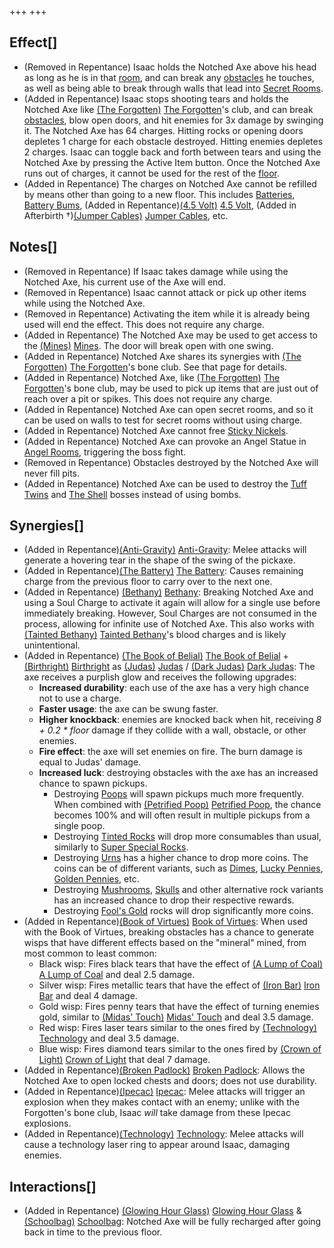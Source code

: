 +++
+++

Effect[]
--------


* (Removed in Repentance) Isaac holds the Notched Axe above his head as long as he is in that [room](/wiki/Room "Room"), and can break any [obstacles](/wiki/Obstacles "Obstacles") he touches, as well as being able to break through walls that lead into [Secret Rooms](/wiki/Secret_Room "Secret Room").
* (Added in Repentance) Isaac stops shooting tears and holds the Notched Axe like  [(The Forgotten)](/wiki/The_Forgotten "The Forgotten") [The Forgotten](/wiki/The_Forgotten "The Forgotten")'s club, and can break [obstacles](/wiki/Obstacles "Obstacles"), blow open doors, and hit enemies for 3x damage by swinging it. The Notched Axe has 64 charges. Hitting rocks or opening doors depletes 1 charge for each obstacle destroyed. Hitting enemies depletes 2 charges. Isaac can toggle back and forth between tears and using the Notched Axe by pressing the Active Item button. Once the Notched Axe runs out of charges, it cannot be used for the rest of the [floor](/wiki/Floor "Floor").
* (Added in Repentance) The charges on Notched Axe cannot be refilled by means other than going to a new floor. This includes [Batteries](/wiki/Batteries "Batteries"), [Battery Bums](/wiki/Beggar#Battery_Bum "Beggar"), (Added in Repentance)[(4.5 Volt)](/wiki/4.5_Volt "4.5 Volt") [4.5 Volt](/wiki/4.5_Volt "4.5 Volt"), (Added in Afterbirth †)[(Jumper Cables)](/wiki/Jumper_Cables "Jumper Cables") [Jumper Cables](/wiki/Jumper_Cables "Jumper Cables"), etc.


Notes[]
-------


* (Removed in Repentance) If Isaac takes damage while using the Notched Axe, his current use of the Axe will end.
* (Removed in Repentance) Isaac cannot attack or pick up other items while using the Notched Axe.
* (Removed in Repentance) Activating the item while it is already being used will end the effect. This does not require any charge.
* (Added in Repentance) The Notched Axe may be used to get access to the [(Mines)](/wiki/Mines "Mines") [Mines](/wiki/Mines "Mines"). The door will break open with one swing.
* (Added in Repentance) Notched Axe shares its synergies with  [(The Forgotten)](/wiki/The_Forgotten "The Forgotten") [The Forgotten](/wiki/The_Forgotten "The Forgotten")'s bone club. See that page for details.
* (Added in Repentance) Notched Axe, like  [(The Forgotten)](/wiki/The_Forgotten "The Forgotten") [The Forgotten](/wiki/The_Forgotten "The Forgotten")'s bone club, may be used to pick up items that are just out of reach over a pit or spikes. This does not require any charge.
* (Added in Repentance) Notched Axe can open secret rooms, and so it can be used on walls to test for secret rooms without using charge.
* (Added in Repentance) Notched Axe cannot free [Sticky Nickels](/wiki/Sticky_Nickel "Sticky Nickel").
* (Added in Repentance) Notched Axe can provoke an Angel Statue in [Angel Rooms](/wiki/Angel_Room "Angel Room"), triggering the boss fight.
* (Removed in Repentance) Obstacles destroyed by the Notched Axe will never fill pits.
* (Added in Repentance) Notched Axe can be used to destroy the [Tuff Twins](/wiki/Tuff_Twins "Tuff Twins") and [The Shell](/wiki/The_Shell "The Shell") bosses instead of using bombs.


Synergies[]
-----------


* (Added in Repentance)[(Anti-Gravity)](/wiki/Anti-Gravity "Anti-Gravity") [Anti-Gravity](/wiki/Anti-Gravity "Anti-Gravity"): Melee attacks will generate a hovering tear in the shape of the swing of the pickaxe.
* (Added in Repentance)[(The Battery)](/wiki/The_Battery "The Battery") [The Battery](/wiki/The_Battery "The Battery"): Causes remaining charge from the previous floor to carry over to the next one.
* (Added in Repentance) [(Bethany)](/wiki/Bethany "Bethany") [Bethany](/wiki/Bethany "Bethany"): Breaking Notched Axe and using a Soul Charge to activate it again will allow for a single use before immediately breaking. However, Soul Charges are not consumed in the process, allowing for infinite use of Notched Axe. This also works with  [(Tainted Bethany)](/wiki/Tainted_Bethany "Tainted Bethany") [Tainted Bethany](/wiki/Tainted_Bethany "Tainted Bethany")'s blood charges and is likely unintentional.
* (Added in Repentance) [(The Book of Belial)](/wiki/The_Book_of_Belial "The Book of Belial") [The Book of Belial](/wiki/The_Book_of_Belial "The Book of Belial") + [(Birthright)](/wiki/Birthright "Birthright") [Birthright](/wiki/Birthright "Birthright") as  [(Judas)](/wiki/Judas "Judas") [Judas](/wiki/Judas "Judas") /  [(Dark Judas)](/wiki/Dark_Judas "Dark Judas") [Dark Judas](/wiki/Dark_Judas "Dark Judas"): The axe receives a purplish glow and receives the following upgrades:
	+ **Increased durability**: each use of the axe has a very high chance not to use a charge.
	+ **Faster usage**: the axe can be swung faster.
	+ **Higher knockback**: enemies are knocked back when hit, receiving *8 + 0.2 * floor* damage if they collide with a wall, obstacle, or other enemies.
	+ **Fire effect**: the axe will set enemies on fire. The burn damage is equal to Judas' damage.
	+ **Increased luck**: destroying obstacles with the axe has an increased chance to spawn pickups.
		- Destroying [Poops](/wiki/Poop "Poop") will spawn pickups much more frequently. When combined with [(Petrified Poop)](/wiki/Petrified_Poop "Petrified Poop") [Petrified Poop](/wiki/Petrified_Poop "Petrified Poop"), the chance becomes 100% and will often result in multiple pickups from a single poop.
		- Destroying [Tinted Rocks](/wiki/Tinted_Rock "Tinted Rock") will drop more consumables than usual, similarly to [Super Special Rocks](/wiki/Rocks#Super_Special_Rocks "Rocks").
		- Destroying [Urns](/wiki/Urn "Urn") has a higher chance to drop more coins. The coins can be of different variants, such as [Dimes](/wiki/Dime "Dime"), [Lucky Pennies](/wiki/Lucky_Penny "Lucky Penny"), [Golden Pennies](/wiki/Golden_Penny "Golden Penny"), etc.
		- Destroying [Mushrooms](/wiki/Mushroom "Mushroom"), [Skulls](/wiki/Skull "Skull") and other alternative rock variants has an increased chance to drop their respective rewards.
		- Destroying [Fool's Gold](/wiki/Fool%27s_Gold "Fool's Gold") rocks will drop significantly more coins.
* (Added in Repentance)[(Book of Virtues)](/wiki/Book_of_Virtues "Book of Virtues") [Book of Virtues](/wiki/Book_of_Virtues "Book of Virtues"): When used with the Book of Virtues, breaking obstacles has a chance to generate wisps that have different effects based on the "mineral" mined, from most common to least common:
	+ Black wisp: Fires black tears that have the effect of [(A Lump of Coal)](/wiki/A_Lump_of_Coal "A Lump of Coal") [A Lump of Coal](/wiki/A_Lump_of_Coal "A Lump of Coal") and deal 2.5 damage.
	+ Silver wisp: Fires metallic tears that have the effect of [(Iron Bar)](/wiki/Iron_Bar "Iron Bar") [Iron Bar](/wiki/Iron_Bar "Iron Bar") and deal 4 damage.
	+ Gold wisp: Fires penny tears that have the effect of turning enemies gold, similar to [(Midas' Touch)](/wiki/Midas%27_Touch "Midas' Touch") [Midas' Touch](/wiki/Midas%27_Touch "Midas' Touch") and deal 3.5 damage.
	+ Red wisp: Fires laser tears similar to the ones fired by [(Technology)](/wiki/Technology "Technology") [Technology](/wiki/Technology "Technology") and deal 3.5 damage.
	+ Blue wisp: Fires diamond tears similar to the ones fired by [(Crown of Light)](/wiki/Crown_of_Light "Crown of Light") [Crown of Light](/wiki/Crown_of_Light "Crown of Light") that deal 7 damage.
* (Added in Repentance)[(Broken Padlock)](/wiki/Broken_Padlock "Broken Padlock") [Broken Padlock](/wiki/Broken_Padlock "Broken Padlock"): Allows the Notched Axe to open locked chests and doors; does not use durability.
* (Added in Repentance)[(Ipecac)](/wiki/Ipecac "Ipecac") [Ipecac](/wiki/Ipecac "Ipecac"): Melee attacks will trigger an explosion when they makes contact with an enemy; unlike with the Forgotten's bone club, Isaac *will* take damage from these Ipecac explosions.
* (Added in Repentance)[(Technology)](/wiki/Technology "Technology") [Technology](/wiki/Technology "Technology"): Melee attacks will cause a technology laser ring to appear around Isaac, damaging enemies.


Interactions[]
--------------


* (Added in Repentance) [(Glowing Hour Glass)](/wiki/Glowing_Hour_Glass "Glowing Hour Glass") [Glowing Hour Glass](/wiki/Glowing_Hour_Glass "Glowing Hour Glass") & [(Schoolbag)](/wiki/Schoolbag "Schoolbag") [Schoolbag](/wiki/Schoolbag "Schoolbag"): Notched Axe will be fully recharged after going back in time to the previous floor.


